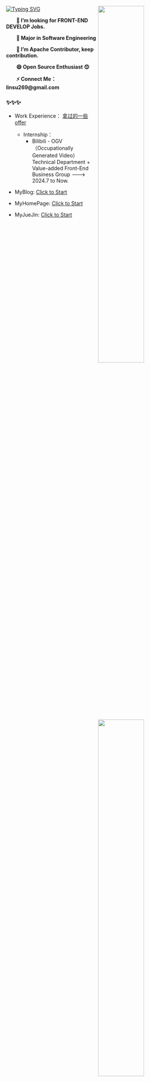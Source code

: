 [![Typing SVG](https://readme-typing-svg.herokuapp.com?font=Fira+Code&pause=1000&random=false&width=435&lines=Hi+I+am+Su+%F0%9F%91%8B;A+Front-End+Development+Engineer)](https://git.io/typing-svg)
<a><img align="right" width="50%" src="https://github-readme-stats.vercel.app/api?username=LofiSu&bg_color=30,e96443,904e95&title_color=fff&text_color=fff&hide_border=true" /></a>
    <img align="right" width="50%" src="https://github-readme-stats.vercel.app/api/top-langs/?username=LofiSu&layout=compact&bg_color=30,e96443,904e95&title_color=fff&text_color=fff&hide_border=true" />

<p><strong>&emsp;&emsp;👀 I’m looking for FRONT-END DEVELOP Jobs.</strong></p>
<p><strong>&emsp;&emsp;🌱 Major in Software Engineering</strong></p>
<p><strong>&emsp;&emsp;🔭 I’m Apache Contributor, keep contribution.</strong></p>
<p><strong>&emsp;&emsp;😄 Open Source Enthusiast 😊</strong></p>
<p><strong>&emsp;&emsp;⚡ Connect Me：linsu269@gmail.com</strong></p>
    

### ✨✨✨
- Work Experience： [拿过的一些 offer](https://github.com/LofiSu/LofiSu/blob/main/My%20offer.md)
  - Internship：
     - Bilibili - OGV（Occupationally Generated Video）Technical Department + Value-added Front-End Business Group  ---> 2024.7 to Now. <br>

- MyBlog: [Click to Start](http://47.99.32.48:8090/) <br>
- MyHomePage: [Click to Start](http://47.99.32.48:12445/)<br>
- MyJueJin: [Click to Start](https://juejin.cn/user/2351234356882624)<br>

<!---
LofiSu/LofiSu is a ✨ special ✨ repository because its `README.md` (this file) appears on your GitHub profile.
You can click the Preview link to take a look at your changes.
--->
